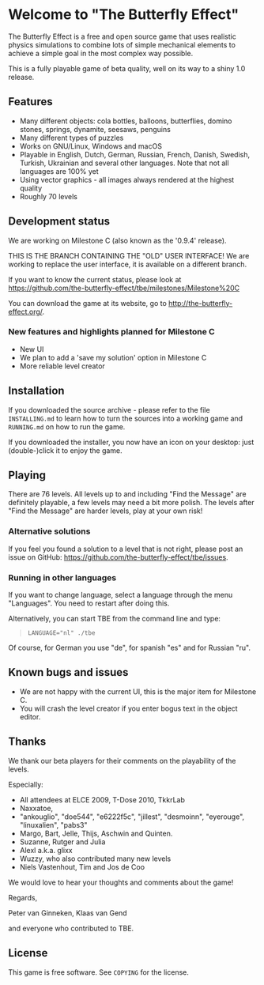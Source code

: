 # Welcome to "The Butterfly Effect"
The Butterfly Effect is a free and open source game that uses realistic physics
simulations to combine lots of simple mechanical elements to achieve a simple
goal in the most complex way possible.

This is a fully playable game of beta quality, well on its way to a shiny
1.0 release.

## Features

* Many different objects: cola bottles, balloons, butterflies, domino stones,
  springs, dynamite, seesaws, penguins
* Many different types of puzzles
* Works on GNU/Linux, Windows and macOS
* Playable in English, Dutch, German, Russian, French, Danish, Swedish, Turkish,
  Ukrainian and several other languages. Note that not all languages are 100% yet
* Using vector graphics - all images always rendered at the highest quality
* Roughly 70 levels

## Development status

We are working on Milestone C (also known as the '0.9.4' release).

THIS IS THE BRANCH CONTAINING THE "OLD" USER INTERFACE!
We are working to replace the user interface, it is available on a different branch.

If you want to know the current status, please look at
https://github.com/the-butterfly-effect/tbe/milestones/Milestone%20C

You can download the game at its website,
go to <http://the-butterfly-effect.org/>.

### New features and highlights planned for Milestone C

* New UI
* We plan to add a 'save my solution' option in Milestone C
* More reliable level creator

## Installation

If you downloaded the source archive - please refer to the file `INSTALLING.md`
to learn how to turn the sources into a working game and `RUNNING.md` on how
to run the game.

If you downloaded the installer, you now have an icon on your desktop:
just (double-)click it to enjoy the game.

## Playing

There are 76 levels.
All levels up to and including "Find the Message" are definitely playable,
a few levels may need a bit more polish.
The levels after "Find the Message" are harder levels, play at your own risk!

### Alternative solutions

If you feel you found a solution to a level that is not right, please post an
issue on GitHub: https://github.com/the-butterfly-effect/tbe/issues.

### Running in other languages

If you want to change language, select a language through the menu "Languages".
You need to restart after doing this.

Alternatively, you can start TBE from the command line and type:

> `LANGUAGE="nl" ./tbe`

Of course, for German you use "de", for spanish "es" and for Russian "ru".

## Known bugs and issues

* We are not happy with the current UI, this is the major item for Milestone C.
* You will crash the level creator if you enter bogus text in the object editor.

## Thanks

We thank our beta players for their comments on the playability of the levels.

Especially:

* All attendees at ELCE 2009, T-Dose 2010, TkkrLab
* Naxxatoe,
* "ankouglio", "doe544", "e6222f5c", "jillest", "desmoinn",
  "eyerouge", "linuxalien", "pabs3"
* Margo, Bart, Jelle, Thijs, Aschwin and Quinten.
* Suzanne, Rutger and Julia
* Alexl a.k.a. glixx
* Wuzzy, who also contributed many new levels
* Niels Vastenhout, Tim and Jos de Coo

We would love to hear your thoughts and comments about the game!

Regards,

Peter van Ginneken, Klaas van Gend

and everyone who contributed to TBE.

## License
This game is free software. See `COPYING` for the license.
